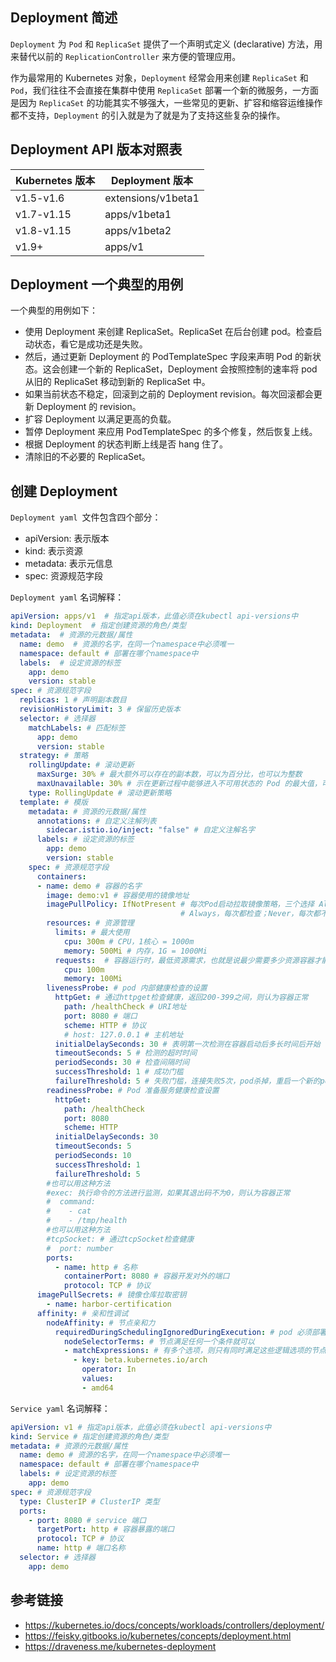 ## Deployment 简述

`Deployment` 为 `Pod` 和 `ReplicaSet` 提供了一个声明式定义 (declarative) 方法，用来替代以前的 `ReplicationController` 来方便的管理应用。

作为最常用的 Kubernetes 对象，`Deployment` 经常会用来创建 `ReplicaSet` 和 `Pod`，我们往往不会直接在集群中使用 `ReplicaSet` 部署一个新的微服务，一方面是因为 `ReplicaSet` 的功能其实不够强大，一些常见的更新、扩容和缩容运维操作都不支持，`Deployment` 的引入就是为了就是为了支持这些复杂的操作。


## Deployment API 版本对照表

Kubernetes 版本 | Deployment 版本
---|---
v1.5-v1.6 | extensions/v1beta1
v1.7-v1.15 | apps/v1beta1
v1.8-v1.15 | apps/v1beta2
v1.9+ | apps/v1

## Deployment 一个典型的用例

一个典型的用例如下：

- 使用 Deployment 来创建 ReplicaSet。ReplicaSet 在后台创建 pod。检查启动状态，看它是成功还是失败。
- 然后，通过更新 Deployment 的 PodTemplateSpec 字段来声明 Pod 的新状态。这会创建一个新的 ReplicaSet，Deployment 会按照控制的速率将 pod 从旧的 ReplicaSet 移动到新的 ReplicaSet 中。
- 如果当前状态不稳定，回滚到之前的 Deployment revision。每次回滚都会更新 Deployment 的 revision。
- 扩容 Deployment 以满足更高的负载。
- 暂停 Deployment 来应用 PodTemplateSpec 的多个修复，然后恢复上线。
- 根据 Deployment 的状态判断上线是否 hang 住了。
- 清除旧的不必要的 ReplicaSet。

## 创建 Deployment

`Deployment yaml `文件包含四个部分：

- apiVersion: 表示版本
- kind: 表示资源
- metadata: 表示元信息
- spec: 资源规范字段

`Deployment yaml` 名词解释：

```yaml
apiVersion: apps/v1  # 指定api版本，此值必须在kubectl api-versions中  
kind: Deployment  # 指定创建资源的角色/类型   
metadata:  # 资源的元数据/属性 
  name: demo  # 资源的名字，在同一个namespace中必须唯一
  namespace: default # 部署在哪个namespace中
  labels:  # 设定资源的标签
    app: demo
    version: stable
spec: # 资源规范字段
  replicas: 1 # 声明副本数目
  revisionHistoryLimit: 3 # 保留历史版本
  selector: # 选择器
    matchLabels: # 匹配标签
      app: demo
      version: stable
  strategy: # 策略
    rollingUpdate: # 滚动更新
      maxSurge: 30% # 最大额外可以存在的副本数，可以为百分比，也可以为整数
      maxUnavailable: 30% # 示在更新过程中能够进入不可用状态的 Pod 的最大值，可以为百分比，也可以为整数
    type: RollingUpdate # 滚动更新策略
  template: # 模版
    metadata: # 资源的元数据/属性 
      annotations: # 自定义注解列表
        sidecar.istio.io/inject: "false" # 自定义注解名字
      labels: # 设定资源的标签
        app: demo
        version: stable
    spec: # 资源规范字段
      containers:
      - name: demo # 容器的名字   
        image: demo:v1 # 容器使用的镜像地址   
        imagePullPolicy: IfNotPresent # 每次Pod启动拉取镜像策略，三个选择 Always、Never、IfNotPresent
                                      # Always，每次都检查；Never，每次都不检查（不管本地是否有）；IfNotPresent，如果本地有就不检查，如果没有就拉取 
        resources: # 资源管理
          limits: # 最大使用
            cpu: 300m # CPU，1核心 = 1000m
            memory: 500Mi # 内存，1G = 1000Mi
          requests:  # 容器运行时，最低资源需求，也就是说最少需要多少资源容器才能正常运行
            cpu: 100m
            memory: 100Mi
        livenessProbe: # pod 内部健康检查的设置
          httpGet: # 通过httpget检查健康，返回200-399之间，则认为容器正常
            path: /healthCheck # URI地址
            port: 8080 # 端口
            scheme: HTTP # 协议
            # host: 127.0.0.1 # 主机地址
          initialDelaySeconds: 30 # 表明第一次检测在容器启动后多长时间后开始
          timeoutSeconds: 5 # 检测的超时时间
          periodSeconds: 30 # 检查间隔时间
          successThreshold: 1 # 成功门槛
          failureThreshold: 5 # 失败门槛，连接失败5次，pod杀掉，重启一个新的pod
        readinessProbe: # Pod 准备服务健康检查设置
          httpGet:
            path: /healthCheck
            port: 8080
            scheme: HTTP
          initialDelaySeconds: 30
          timeoutSeconds: 5
          periodSeconds: 10
          successThreshold: 1
          failureThreshold: 5
      	#也可以用这种方法   
      	#exec: 执行命令的方法进行监测，如果其退出码不为0，则认为容器正常   
      	#  command:   
      	#    - cat   
      	#    - /tmp/health   
      	#也可以用这种方法   
      	#tcpSocket: # 通过tcpSocket检查健康  
      	#  port: number 
        ports:
          - name: http # 名称
            containerPort: 8080 # 容器开发对外的端口 
            protocol: TCP # 协议
      imagePullSecrets: # 镜像仓库拉取密钥
        - name: harbor-certification
      affinity: # 亲和性调试
        nodeAffinity: # 节点亲和力
          requiredDuringSchedulingIgnoredDuringExecution: # pod 必须部署到满足条件的节点上
            nodeSelectorTerms: # 节点满足任何一个条件就可以
            - matchExpressions: # 有多个选项，则只有同时满足这些逻辑选项的节点才能运行 pod
              - key: beta.kubernetes.io/arch
                operator: In
                values:
                - amd64
```

`Service yaml` 名词解释：

```yaml
apiVersion: v1 # 指定api版本，此值必须在kubectl api-versions中 
kind: Service # 指定创建资源的角色/类型 
metadata: # 资源的元数据/属性
  name: demo # 资源的名字，在同一个namespace中必须唯一
  namespace: default # 部署在哪个namespace中
  labels: # 设定资源的标签
    app: demo
spec: # 资源规范字段
  type: ClusterIP # ClusterIP 类型
  ports:
    - port: 8080 # service 端口
      targetPort: http # 容器暴露的端口
      protocol: TCP # 协议
      name: http # 端口名称
  selector: # 选择器
    app: demo
```

## 参考链接
- https://kubernetes.io/docs/concepts/workloads/controllers/deployment/
- https://feisky.gitbooks.io/kubernetes/concepts/deployment.html
- https://draveness.me/kubernetes-deployment